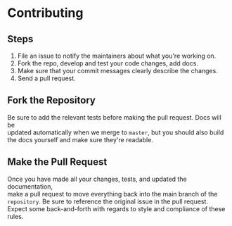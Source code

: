 # Contributing

## Steps

1.  File an issue to notify the maintainers about what you're working on.
2.  Fork the repo, develop and test your code changes, add docs.
3.  Make sure that your commit messages clearly describe the changes.
4.  Send a pull request.

## Fork the Repository

Be sure to add the relevant tests before making the pull request. Docs will be  
updated automatically when we merge to `master`, but you should also build  
the docs yourself and make sure they're readable.

## Make the Pull Request

Once you have made all your changes, tests, and updated the documentation,  
make a pull request to move everything back into the main branch of the  
`repository`. Be sure to reference the original issue in the pull request.  
Expect some back-and-forth with regards to style and compliance of these  
rules.
